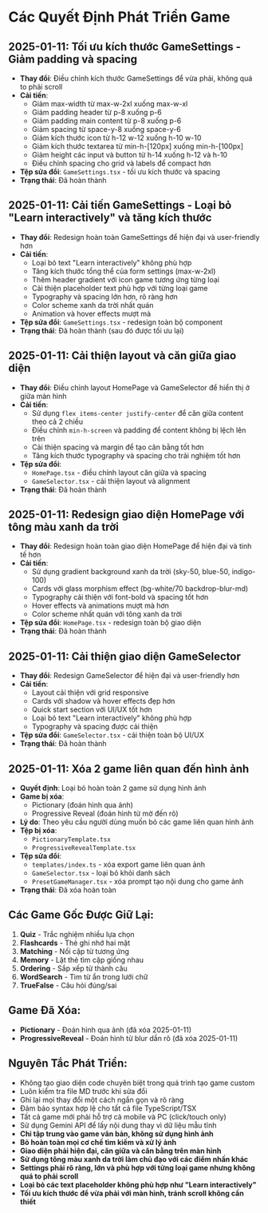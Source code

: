 
# Các Quyết Định Phát Triển Game

## 2025-01-11: Tối ưu kích thước GameSettings - Giảm padding và spacing
- **Thay đổi**: Điều chỉnh kích thước GameSettings để vừa phải, không quá to phải scroll
- **Cải tiến**:
  - Giảm max-width từ max-w-2xl xuống max-w-xl
  - Giảm padding header từ p-8 xuống p-6
  - Giảm padding main content từ p-8 xuống p-6
  - Giảm spacing từ space-y-8 xuống space-y-6
  - Giảm kích thước icon từ h-12 w-12 xuống h-10 w-10
  - Giảm kích thước textarea từ min-h-[120px] xuống min-h-[100px]
  - Giảm height các input và button từ h-14 xuống h-12 và h-10
  - Điều chỉnh spacing cho grid và labels để compact hơn
- **Tệp sửa đổi**: `GameSettings.tsx` - tối ưu kích thước và spacing
- **Trạng thái**: Đã hoàn thành

## 2025-01-11: Cải tiến GameSettings - Loại bỏ "Learn interactively" và tăng kích thước
- **Thay đổi**: Redesign hoàn toàn GameSettings để hiện đại và user-friendly hơn
- **Cải tiến**:
  - Loại bỏ text "Learn interactively" không phù hợp
  - Tăng kích thước tổng thể của form settings (max-w-2xl)
  - Thêm header gradient với icon game tương ứng từng loại
  - Cải thiện placeholder text phù hợp với từng loại game
  - Typography và spacing lớn hơn, rõ ràng hơn
  - Color scheme xanh da trời nhất quán
  - Animation và hover effects mượt mà
- **Tệp sửa đổi**: `GameSettings.tsx` - redesign toàn bộ component
- **Trạng thái**: Đã hoàn thành (sau đó được tối ưu lại)

## 2025-01-11: Cải thiện layout và căn giữa giao diện
- **Thay đổi**: Điều chỉnh layout HomePage và GameSelector để hiển thị ở giữa màn hình
- **Cải tiến**:
  - Sử dụng `flex items-center justify-center` để căn giữa content theo cả 2 chiều
  - Điều chỉnh `min-h-screen` và padding để content không bị lệch lên trên
  - Cải thiện spacing và margin để tạo cân bằng tốt hơn
  - Tăng kích thước typography và spacing cho trải nghiệm tốt hơn
- **Tệp sửa đổi**:
  - `HomePage.tsx` - điều chỉnh layout căn giữa và spacing
  - `GameSelector.tsx` - cải thiện layout và alignment
- **Trạng thái**: Đã hoàn thành

## 2025-01-11: Redesign giao diện HomePage với tông màu xanh da trời
- **Thay đổi**: Redesign hoàn toàn giao diện HomePage để hiện đại và tinh tế hơn
- **Cải tiến**:
  - Sử dụng gradient background xanh da trời (sky-50, blue-50, indigo-100)
  - Cards với glass morphism effect (bg-white/70 backdrop-blur-md)
  - Typography cải thiện với font-bold và spacing tốt hơn
  - Hover effects và animations mượt mà hơn
  - Color scheme nhất quán với tông xanh da trời
- **Tệp sửa đổi**: `HomePage.tsx` - redesign toàn bộ giao diện
- **Trạng thái**: Đã hoàn thành

## 2025-01-11: Cải thiện giao diện GameSelector
- **Thay đổi**: Redesign GameSelector để hiện đại và user-friendly hơn
- **Cải tiến**:
  - Layout cải thiện với grid responsive
  - Cards với shadow và hover effects đẹp hơn
  - Quick start section với UI/UX tốt hơn
  - Loại bỏ text "Learn interactively" không phù hợp
  - Typography và spacing được cải thiện
- **Tệp sửa đổi**: `GameSelector.tsx` - cải thiện toàn bộ UI/UX
- **Trạng thái**: Đã hoàn thành

## 2025-01-11: Xóa 2 game liên quan đến hình ảnh
- **Quyết định**: Loại bỏ hoàn toàn 2 game sử dụng hình ảnh
- **Game bị xóa**:
  - Pictionary (đoán hình qua ảnh)
  - Progressive Reveal (đoán hình từ mờ đến rõ)
- **Lý do**: Theo yêu cầu người dùng muốn bỏ các game liên quan hình ảnh
- **Tệp bị xóa**:
  - `PictionaryTemplate.tsx`
  - `ProgressiveRevealTemplate.tsx`
- **Tệp sửa đổi**:
  - `templates/index.ts` - xóa export game liên quan ảnh
  - `GameSelector.tsx` - loại bỏ khỏi danh sách
  - `PresetGameManager.tsx` - xóa prompt tạo nội dung cho game ảnh
- **Trạng thái**: Đã xóa hoàn toàn

## Các Game Gốc Được Giữ Lại:
1. **Quiz** - Trắc nghiệm nhiều lựa chọn
2. **Flashcards** - Thẻ ghi nhớ hai mặt  
3. **Matching** - Nối cặp từ tương ứng
4. **Memory** - Lật thẻ tìm cặp giống nhau
5. **Ordering** - Sắp xếp từ thành câu
6. **WordSearch** - Tìm từ ẩn trong lưới chữ
7. **TrueFalse** - Câu hỏi đúng/sai

## Game Đã Xóa:
- **Pictionary** - Đoán hình qua ảnh (đã xóa 2025-01-11)
- **ProgressiveReveal** - Đoán hình từ blur dần rõ (đã xóa 2025-01-11)

## Nguyên Tắc Phát Triển:
- Không tạo giao diện code chuyên biệt trong quá trình tạo game custom
- Luôn kiểm tra file MD trước khi sửa đổi
- Ghi lại mọi thay đổi một cách ngắn gọn và rõ ràng
- Đảm bảo syntax hợp lệ cho tất cả file TypeScript/TSX
- Tất cả game mới phải hỗ trợ cả mobile và PC (click/touch only)
- Sử dụng Gemini API để lấy nội dung thay vì dữ liệu mẫu tĩnh
- **Chỉ tập trung vào game văn bản, không sử dụng hình ảnh**
- **Bỏ hoàn toàn mọi cơ chế tìm kiếm và xử lý ảnh**
- **Giao diện phải hiện đại, căn giữa và cân bằng trên màn hình**
- **Sử dụng tông màu xanh da trời làm chủ đạo với các điểm nhấn khác**
- **Settings phải rõ ràng, lớn và phù hợp với từng loại game nhưng không quá to phải scroll**
- **Loại bỏ các text placeholder không phù hợp như "Learn interactively"**
- **Tối ưu kích thước để vừa phải với màn hình, tránh scroll không cần thiết**
